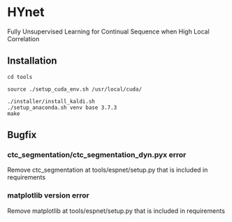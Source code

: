 # HYnet
Fully Unsupervised Learning for Continual Sequence when High Local Correlation

## Installation
```
cd tools

source ./setup_cuda_env.sh /usr/local/cuda/

./installer/install_kaldi.sh
./setup_anaconda.sh venv base 3.7.3
make
```

## Bugfix
### ctc_segmentation/ctc_segmentation_dyn.pyx error
Remove ctc_segmentation at tools/espnet/setup.py that is included in requirements
### matplotlib version error
Remove matplotlib at tools/espnet/setup.py that is included in requirements